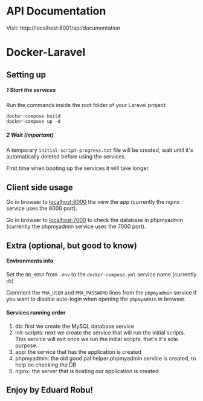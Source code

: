 # API Documentation

Visit: http://localhost:8001/api/documentation

# Docker-Laravel

## Setting up

##### 1 Start the services
Run the commands inside the root folder of your Laravel project

```
docker-compose build
docker-compose up -d
```

##### 2 Wait (important)
A temporary ```initial-script-progress.txt``` file will be created, wait until it's automatically deleted before using the services. 

First time when booting up the services it will take longer.

## Client side usage
Go in browser to [localhost:8000](http://localhost:8000) the view the app (currently the nginx service uses the 8000 port).

Go in browser to [localhost:7000](http://localhost:7000) to check the database in phpmyadmin (currently the phpmyadmin service uses the 7000 port).


## Extra (optional, but good to know)
#### Environments info
Set the ```DB_HOST``` from ```.env``` to the ```docker-compose.yml``` service name (currently ```db```)

Comment the ```PMA_USER``` and ```PMA_PASSWORD``` lines from the ```phpmyadmin``` service if you want to disable auto-login when opening the ```phpmyadmin``` in browser.

#### Services running order

1. db: first we create the MySQL database service
2. init-scripts: next we create the service that will run the initial scripts. This service will exit once we run the initial scripts, that's it's sole purpose.
3. app: the service that has the application is created
3. phpmyadmin: the old good pal helper phpmyadmin service is created, to help on checking the DB
4. nginx: the server that is hosting our application is created


## Enjoy by Eduard Robu!
